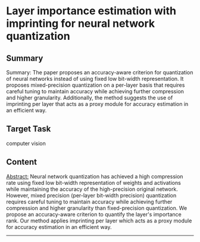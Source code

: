 # Layer importance estimation with imprinting for neural network quantization

## Summary

Summary: The paper proposes an accuracy-aware criterion for quantization of neural networks instead of using fixed low bit-width representation. It proposes mixed-precision quantization on a per-layer basis that requires careful tuning to maintain accuracy while achieving further compression and higher granularity. Additionally, the method suggests the use of imprinting per layer that acts as a proxy module for accuracy estimation in an efficient way.


## Target Task

computer vision

## Content

<Abstract:>
Neural network quantization has achieved a high compression rate using fixed low bit-width representation of weights and activations while maintaining the accuracy of the high-precision original network. However, mixed precision (per-layer bit-width precision) quantization requires careful tuning to maintain accuracy while achieving further compression and higher granularity than fixed-precision quantization. We propose an accuracy-aware criterion to quantify the layer's importance rank. Our method applies imprinting per layer which acts as a proxy module for accuracy estimation in an efficient way.



---

